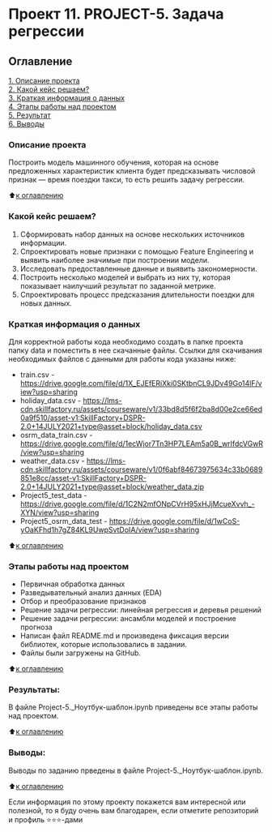 # Проект 11. PROJECT-5. Задача регрессии

## Оглавление  
[1. Описание проекта](.README.md#Описание-проекта)  
[2. Какой кейс решаем?](.README.md#Какой-кейс-решаем)  
[3. Краткая информация о данных](.README.md#Краткая-информация-о-данных)  
[4. Этапы работы над проектом](.README.md#Этапы-работы-над-проектом)  
[5. Результат](.README.md#Результат)    
[6. Выводы](.README.md#Выводы) 

### Описание проекта
Построить модель машинного обучения, которая на основе предложенных характеристик клиента будет предсказывать числовой признак — время поездки такси, то есть решить задачу регрессии.

:arrow_up:[к оглавлению](_)


### Какой кейс решаем?
1. Сформировать набор данных на основе нескольких источников информации.
2. Спроектировать новые признаки с помощью Feature Engineering и выявить наиболее значимые при построении модели.
3. Исследовать предоставленные данные и выявить закономерности.
4. Построить несколько моделей и выбрать из них ту, которая показывает наилучший результат по заданной метрике.
5. Спроектировать процесс предсказания длительности поездки для новых данных.


### Краткая информация о данных
Для корректной работы кода необходимо создать в папке проекта папку data и поместить в нее скачанные файлы.
Ссылки для скачивания необходимых файлов с данными для работы кода указаны ниже:
- train.csv - https://drive.google.com/file/d/1X_EJEfERiXki0SKtbnCL9JDv49Go14lF/view?usp=sharing
- holiday_data.csv - https://lms-cdn.skillfactory.ru/assets/courseware/v1/33bd8d5f6f2ba8d00e2ce66ed0a9f510/asset-v1:SkillFactory+DSPR-2.0+14JULY2021+type@asset+block/holiday_data.csv
- osrm_data_train.csv - https://drive.google.com/file/d/1ecWjor7Tn3HP7LEAm5a0B_wrIfdcVGwR/view?usp=sharing
- weather_data.csv - https://lms-cdn.skillfactory.ru/assets/courseware/v1/0f6abf84673975634c33b0689851e8cc/asset-v1:SkillFactory+DSPR-2.0+14JULY2021+type@asset+block/weather_data.zip
- Project5_test_data - https://drive.google.com/file/d/1C2N2mfONpCVrH95xHJjMcueXvvh_-XYN/view?usp=sharing
- Project5_osrm_data_test - https://drive.google.com/file/d/1wCoS-yOaKFhd1h7gZ84KL9UwpSvtDoIA/view?usp=sharing


:arrow_up:[к оглавлению](.README.md#Оглавление)


### Этапы работы над проектом
- Первичная обработка данных
- Разведывательный анализ данных (EDA)
- Отбор и преобразование признаков
- Решение задачи регрессии: линейная регрессия и деревья решений
- Решение задачи регрессии: ансамбли моделей и построение прогноза 
- Написан файл README.md и произведена фиксация версии библиотек, которые использовались в задании.
- Файлы были загружены на GitHub.

:arrow_up:[к оглавлению](.README.md#Оглавление)


### Результаты:
В файле Project-5._Ноутбук-шаблон.ipynb приведены все этапы работы над проектом.

:arrow_up:[к оглавлению](.README.md#Оглавление)


### Выводы:
Выводы по заданию прведены в файле Project-5._Ноутбук-шаблон.ipynb.

:arrow_up:[к оглавлению](.README.md#Оглавление)


Если информация по этому проекту покажется вам интересной или полезной, то я буду очень вам благодарен, если отметите репозиторий и профиль ⭐️⭐️⭐️-дами